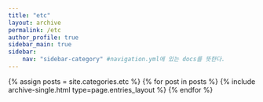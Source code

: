 ```yaml
---
title: "etc"
layout: archive
permalink: /etc
author_profile: true
sidebar_main: true
sidebar:
    nav: "sidebar-category" #navigation.yml에 있는 docs를 뜻한다.
---
```


{% assign posts = site.categories.etc %}
{% for post in posts %} {% include archive-single.html type=page.entries_layout %} {% endfor %}